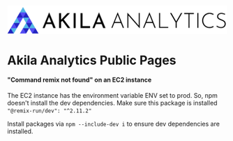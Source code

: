 <img src="./app/view/assets/logos/horizontal-black-font.png" alt="Akila Analytics">

# Akila Analytics Public Pages

#### "Command remix not found" on an EC2 instance

The EC2 instance has the environment variable ENV set to prod. So,
npm doesn't install the dev dependencies. Make sure this package is installed
`"@remix-run/dev": "^2.11.2"`

Install packages via `npm --include-dev i` to ensure dev dependencies are
installed.
